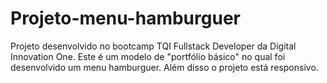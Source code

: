 # Projeto-menu-hamburguer
Projeto desenvolvido no bootcamp TQI Fullstack Developer da Digital Innovation One.
Este é um modelo de "portfólio básico" no qual foi desenvolvido um menu hamburguer. Além disso o projeto está responsivo.
